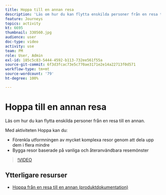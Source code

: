 ```yaml
---
title: Hoppa till en annan resa
description: 'Läs om hur du kan flytta enskilda personer från en resa till en annan. '
feature: Journeys
topics: activity
kt: 6695
thumbnail: 330560.jpg
audience: user
doc-type: video
activity: use
team: PM
role: User, Admin
exl-id: 185c5c83-5444-4592-b113-732ee561f55a
source-git-commit: 6f3d3fcac73e5c770ae3171e2e14a22713f0d571
workflow-type: tm+mt
source-wordcount: '79'
ht-degree: 100%

---
```


# Hoppa till en annan resa

Läs om hur du kan flytta enskilda personer från en resa till en annan.

Med aktiviteten Hoppa kan du:

* Förenkla utformningen av mycket komplexa resor genom att dela upp dem i flera mindre
* Bygga resor baserade på vanliga och återanvändbara resemönster

>[!VIDEO](https://video.tv.adobe.com/v/330560?quality=12)

## Ytterligare resurser

* [Hoppa från en resa till en annan (produktdokumentation)](https://experienceleague.adobe.com/docs/journeys/using/building-journeys/about-journey-building/action-activities/jump.html?lang=sv#building-journeys)
